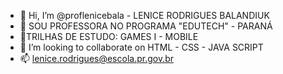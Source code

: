 - 👋 Hi, I’m @proflenicebala - LENICE  RODRIGUES BALANDIUK
- 👀  SOU PROFESSORA NO PROGRAMA "EDUTECH" - PARANÁ
- 🌱TRILHAS DE ESTUDO: GAMES I - MOBILE
- 💞️ I’m looking to collaborate on  HTML - CSS - JAVA SCRIPT
- 📫  lenice.rodrigues@escola.pr.gov.br

<!---
proflenicebala/proflenicebala is a ✨ special ✨ repository because its `README.md` (this file) appears on your GitHub profile.
You can click the Preview link to take a look at your changes.
--->
